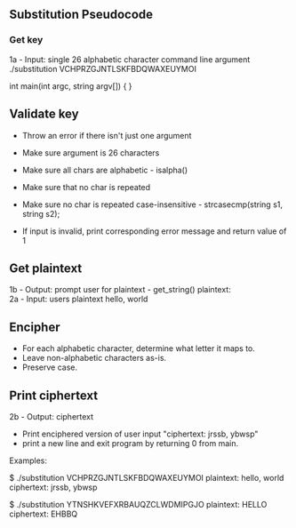 ## Substitution Pseudocode

### Get key 
1a - Input: single 26 alphabetic character command line argument
./substitution VCHPRZGJNTLSKFBDQWAXEUYMOI

int main(int argc, string argv[])
{
    <!-- code here -->
}

## Validate key
- Throw an error if there isn't just one argument
- Make sure argument is 26 characters
- Make sure all chars are alphabetic - isalpha()
- Make sure that no char is repeated 
- Make sure no char is repeated case-insensitive - strcasecmp(string s1, string s2);

- If input is invalid, print corresponding error message and return value of 1

## Get plaintext
1b - Output: prompt user for plaintext - get_string()
plaintext:  
2a - Input: users plaintext
hello, world

## Encipher
- For each alphabetic character, determine what letter it maps to.
- Leave non-alphabetic characters as-is.
- Preserve case.

## Print ciphertext
2b - Output: ciphertext
- Print enciphered version of user input
"ciphertext: jrssb, ybwsp"
- print a new line and exit program by returning 0 from main.

Examples:

$ ./substitution VCHPRZGJNTLSKFBDQWAXEUYMOI
plaintext:  hello, world
ciphertext: jrssb, ybwsp

$ ./substitution YTNSHKVEFXRBAUQZCLWDMIPGJO
plaintext:  HELLO
ciphertext: EHBBQ